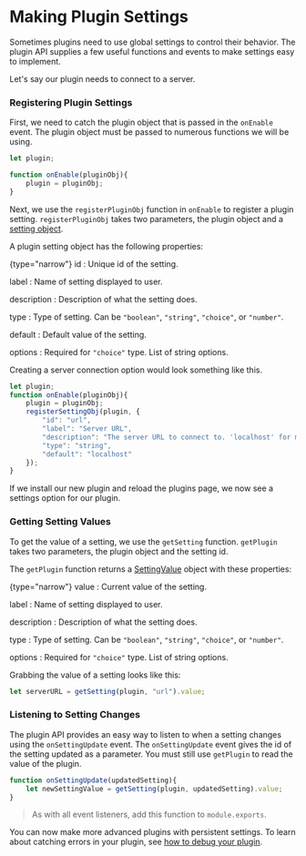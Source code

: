 # Making Plugin Settings

Sometimes plugins need to use global settings to control their behavior.
The plugin API supplies a few useful functions and events to make settings easy
to implement.

Let's say our plugin needs to connect to a server.

### Registering Plugin Settings

First, we need to catch the plugin object that is passed in the `onEnable` event.
The plugin object must be passed to numerous functions we will be using.

```Javascript
let plugin;

function onEnable(pluginObj){
    plugin = pluginObj;
}
```

Next, we use the `registerPluginObj` function in `onEnable` to register a plugin setting.
`registerPluginObj` takes two parameters, the plugin object and a [setting object](Structures.md#Setting).

A plugin setting object has the following properties:

{type="narrow"}
id
: Unique id of the setting.

label
: Name of setting displayed to user.

description
: Description of what the setting does.

type
: Type of setting. Can be `"boolean"`, `"string"`, `"choice"`, or `"number"`.

default
: Default value of the setting.

options
: Required for `"choice"` type. List of string options.

Creating a server connection option would look something like this.

```Javascript
let plugin;
function onEnable(pluginObj){
    plugin = pluginObj;
    registerSettingObj(plugin, {
        "id": "url",
        "label": "Server URL",
        "description": "The server URL to connect to. 'localhost' for most setups."
        "type": "string",
        "default": "localhost"
    });
}
```

If we install our new plugin and reload the plugins page, we now see a settings option for our plugin.

### Getting Setting Values

To get the value of a setting, we use the `getSetting` function.
`getPlugin` takes two parameters, the plugin object and the setting id.

The `getPlugin` function returns a [SettingValue](Structures.md#SettingValue) object with these properties:

{type="narrow"}
value
: Current value of the setting.

label
: Name of setting displayed to user.

description
: Description of what the setting does.

type
: Type of setting. Can be `"boolean"`, `"string"`, `"choice"`, or `"number"`.

options
: Required for `"choice"` type. List of string options.

Grabbing the value of a setting looks like this:
```Javascript
let serverURL = getSetting(plugin, "url").value;
```

### Listening to Setting Changes

The plugin API provides an easy way to listen to when a setting changes using the `onSettingUpdate` event.
The `onSettingUpdate` event gives the id of the setting updated as a parameter.
You must still use `getPlugin` to read the value of the plugin.

```Javascript
function onSettingUpdate(updatedSetting){
    let newSettingValue = getSetting(plugin, updatedSetting).value;
}
```

> As with all event listeners, add this function to `module.exports`.

You can now make more advanced plugins with persistent settings.
To learn about catching errors in your plugin, see [how to debug your plugin](Debugging-Plugins.md).